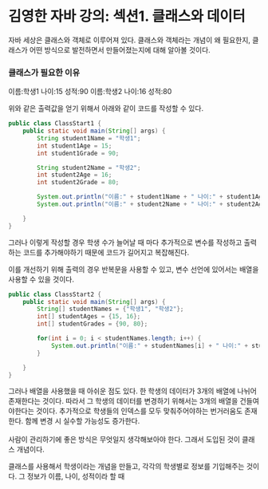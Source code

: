 <h1>김영한 자바 강의: 섹션1. 클래스와 데이터</h1>

자바 세상은 클래스와 객체로 이루어져 있다.
클래스와 객체라는 개념이 왜 필요한지, 클래스가 어떤 방식으로 발전하면서 만들어졌는지에 대해 알아볼 것이다.

<h3>클래스가 필요한 이유</h3>

이름:학생1 나이:15 성적:90
이름:학생2 나이:16 성적:80

위와 같은 출력값을 얻기 위해서 아래와 같이 코드를 작성할 수 있다.

```java
public class ClassStart1 {
    public static void main(String[] args) {
        String student1Name = "학생1";
        int student1Age = 15;
        int student1Grade = 90;

        String student2Name = "학생2";
        int student2Age = 16;
        int student2Grade = 80;

        System.out.println("이름:" + student1Name + " 나이:" + student1Age + " 성적:" + student1Grade);
        System.out.println("이름:" + student2Name + " 나이:" + student2Age + " 성적:" + student2Grade);

    }
}
```

그러나 이렇게 작성할 경우 학생 수가 늘어날 때 마다 추가적으로 변수를 작성하고 출력하는 코드를 추가해야하기 때문에 코드가 길어지고 복잡해진다.

이를 개선하기 위해 출력의 경우 반복문을 사용할 수 있고, 변수 선언에 있어서는 배열을 사용할 수 있을 것이다.

```java
public class ClassStart2 {
    public static void main(String[] args) {
        String[] studentNames = {"학생1", "학생2"};
        int[] studentAges = {15, 16};
        int[] studentGrades = {90, 80};

        for(int i = 0; i < studentNames.length; i++) {
            System.out.println("이름:" + studentNames[i] + " 나이:" + studentAges[i] + " 성적:" + studentGrades[i]);
        }

    }
}
```

그러나 배열을 사용했을 때 아쉬운 점도 있다.
한 학생의 데이터가 3개의 배열에 나뉘어 존재한다는 것이다.
따라서 그 학생의 데이터를 변경하기 위해서는 3개의 배열을 건들여야한다는 것이다.
추가적으로 학생들의 인덱스를 모두 맞춰주어야하는 번거러움도 존재한다.
함께 변경 시 실수할 가능성도 증가한다.
<br><br>
사람이 관리하기에 좋은 방식은 무엇일지 생각해보아야 한다.
그래서 도입된 것이 클래스 개념이다.

클래스를 사용해서 학생이라는 개념을 만들고, 각각의 학생별로 정보를 기입해주는 것이다.
그 정보가 이름, 나이, 성적이라 할 때